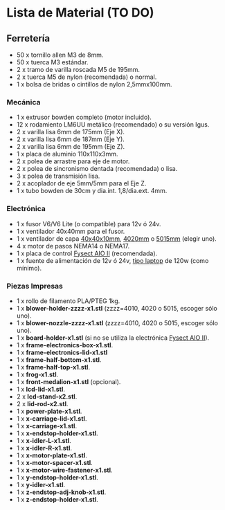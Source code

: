 # Lista de Material (TO DO)

## Ferretería
- 50 x tornillo allen M3 de 8mm.
- 50 x tuerca M3 estándar.
- 2 x tramo de varilla roscada M5 de 195mm.
- 2 x tuerca M5 de nylon (recomendada) o normal.
- 1 x bolsa de bridas o cintillos de nylon 2,5mmx100mm.

### Mecánica
- 1 x extrusor bowden completo (motor incluido).
- 12 x rodamiento LM6UU metálico (recomendado) o su versión Igus.
- 2 x varilla lisa 6mm de 175mm (Eje X).
- 2 x varilla lisa 6mm de 187mm (Eje Y).
- 2 x varilla lisa 6mm de 195mm (Eje Z).
- 1 x placa de aluminio 110x110x3mm.
- 2 x polea de arrastre para eje de motor.
- 2 x polea de sincronismo dentada (recomendada) o lisa.
- 3 x polea de transmisión lisa.
- 2 x acoplador de eje 5mm/5mm para el Eje Z.
- 1 x tubo bowden de 30cm y dia.int. 1,8/dia.ext. 4mm.

### Electrónica
- 1 x fusor V6/V6 Lite (o compatible) para 12v ó 24v.
- 1 x ventilador 40x40mm para el fusor.
- 1 x ventilador de capa [40x40x10mm](https://cutt.ly/JwqE6MxA), [4020mm](https://cutt.ly/6wqRqwXl) o [5015mm](https://cutt.ly/LwqRqdp2) (elegir uno).
- 4 x motor de pasos NEMA14 o NEMA17.
- 1 x placa de control [Fysect AIO II](https://wiki.fysetc.com/AIO_II/) (recomendada).
- 1 x fuente de alimentación de 12v ó 24v, [tipo laptop](https://cutt.ly/LwqRqvcW) de 120w (como mínimo).

### Piezas Impresas
- 1 x rollo de filamento PLA/PTEG 1kg.
- 1 x **blower-holder-zzzz-x1.stl** (zzzz=4010, 4020 o 5015, escoger sólo uno).
- 1 x **blower-nozzle-zzzz-x1.stl** (zzzz=4010, 4020 o 5015, escoger sólo uno).
- 1 x **board-holder-x1.stl** (si no se utiliza la electrónica [Fysect AIO II](https://wiki.fysetc.com/AIO_II/)).
- 1 x **frame-electronics-box-x1.stl**.
- 1 x **frame-electronics-lid-x1.stl**
- 1 x **frame-half-bottom-x1.stl**.
- 1 x **frame-half-top-x1.stl**.
- 1 x **frog-x1.stl**.
- 1 x **front-medalion-x1.stl** (opcional).
- 1 x **lcd-lid-x1.stl**.
- 2 x **lcd-stand-x2.stl**.
- 2 x **lid-rod-x2.stl**.
- 1 x **power-plate-x1.stl**.
- 1 x **x-carriage-lid-x1.stl**.
- 1 x **x-carriage-x1.stl**.
- 1 x **x-endstop-holder-x1.stl**.
- 1 x **x-idler-L-x1.stl**.
- 1 x **x-idler-R-x1.stl**.
- 1 x **x-motor-plate-x1.stl**.
- 1 x **x-motor-spacer-x1.stl**.
- 1 x **x-motor-wire-fastener-x1.stl**.
- 1 x **y-endstop-holder-x1.stl**.
- 1 x **y-idler-x1.stl**.
- 1 x **z-endstop-adj-knob-x1.stl**.
- 1 x **z-endstop-holder-x1.stl**.
